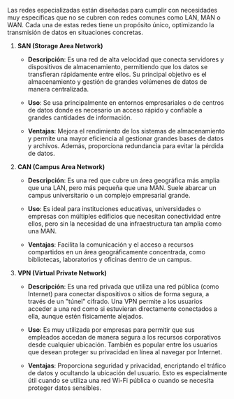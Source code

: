 Las redes especializadas están diseñadas para cumplir con necesidades muy específicas que no se cubren con redes comunes como LAN, MAN o WAN. Cada una de estas redes tiene un propósito único, optimizando la transmisión de datos en situaciones concretas.

1. **SAN (Storage Area Network)**
    
    - **Descripción**: Es una red de alta velocidad que conecta servidores y dispositivos de almacenamiento, permitiendo que los datos se transfieran rápidamente entre ellos. Su principal objetivo es el almacenamiento y gestión de grandes volúmenes de datos de manera centralizada.
        
    - **Uso**: Se usa principalmente en entornos empresariales o de centros de datos donde es necesario un acceso rápido y confiable a grandes cantidades de información.
        
    - **Ventajas**: Mejora el rendimiento de los sistemas de almacenamiento y permite una mayor eficiencia al gestionar grandes bases de datos y archivos. Además, proporciona redundancia para evitar la pérdida de datos.
        
2. **CAN (Campus Area Network)**
    
    - **Descripción**: Es una red que cubre un área geográfica más amplia que una LAN, pero más pequeña que una MAN. Suele abarcar un campus universitario o un complejo empresarial grande.
        
    - **Uso**: Es ideal para instituciones educativas, universidades o empresas con múltiples edificios que necesitan conectividad entre ellos, pero sin la necesidad de una infraestructura tan amplia como una MAN.
        
    - **Ventajas**: Facilita la comunicación y el acceso a recursos compartidos en un área geográficamente concentrada, como bibliotecas, laboratorios y oficinas dentro de un campus.
        
3. **VPN (Virtual Private Network)**
    
    - **Descripción**: Es una red privada que utiliza una red pública (como Internet) para conectar dispositivos o sitios de forma segura, a través de un "túnel" cifrado. Una VPN permite a los usuarios acceder a una red como si estuvieran directamente conectados a ella, aunque estén físicamente alejados.
        
    - **Uso**: Es muy utilizada por empresas para permitir que sus empleados accedan de manera segura a los recursos corporativos desde cualquier ubicación. También es popular entre los usuarios que desean proteger su privacidad en línea al navegar por Internet.
        
    - **Ventajas**: Proporciona seguridad y privacidad, encriptando el tráfico de datos y ocultando la ubicación del usuario. Esto es especialmente útil cuando se utiliza una red Wi-Fi pública o cuando se necesita proteger datos sensibles.